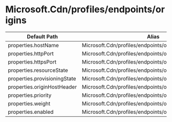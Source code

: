 # Microsoft.Cdn/profiles/endpoints/origins

| Default Path | Alias |
|---|---|
| properties.hostName | Microsoft.Cdn/profiles/endpoints/origins/hostName |
| properties.httpPort | Microsoft.Cdn/profiles/endpoints/origins/httpPort |
| properties.httpsPort | Microsoft.Cdn/profiles/endpoints/origins/httpsPort |
| properties.resourceState | Microsoft.Cdn/profiles/endpoints/origins/resourceState |
| properties.provisioningState | Microsoft.Cdn/profiles/endpoints/origins/provisioningState |
| properties.originHostHeader | Microsoft.Cdn/profiles/endpoints/origins/originHostHeader |
| properties.priority | Microsoft.Cdn/profiles/endpoints/origins/priority |
| properties.weight | Microsoft.Cdn/profiles/endpoints/origins/weight |
| properties.enabled | Microsoft.Cdn/profiles/endpoints/origins/enabled |

